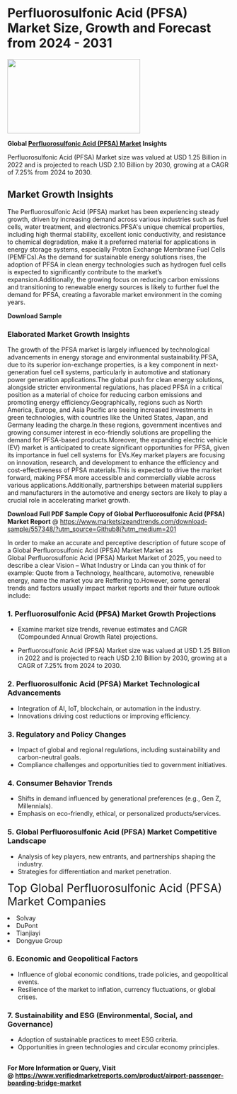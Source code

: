 <H1>Perfluorosulfonic Acid (PFSA) Market Size, Growth and Forecast from 2024 - 2031</H1><img class="aligncenter size-medium wp-image-584254" src="https://thirdeyenews.in/wp-content/uploads/2024/09/Global-Market-Research-300x168.jpeg" alt="" width="300" height="168" /><p><strong>Global&nbsp;<a href="https://www.marketsizeandtrends.com/download-sample/557348/?utm_source=Github8j?utm_medium=201">Perfluorosulfonic Acid (PFSA) Market</a> Insights</strong></p><p>Perfluorosulfonic Acid (PFSA) Market size was valued at USD 1.25 Billion in 2022 and is projected to reach USD 2.10 Billion by 2030, growing at a CAGR of 7.25% from 2024 to 2030.</p><p><h2>Market Growth Insights</h2> The Perfluorosulfonic Acid (PFSA) market has been experiencing steady growth, driven by increasing demand across various industries such as fuel cells, water treatment, and electronics.PFSA's unique chemical properties, including high thermal stability, excellent ionic conductivity, and resistance to chemical degradation, make it a preferred material for applications in energy storage systems, especially Proton Exchange Membrane Fuel Cells (PEMFCs).As the demand for sustainable energy solutions rises, the adoption of PFSA in clean energy technologies such as hydrogen fuel cells is expected to significantly contribute to the market’s expansion.Additionally, the growing focus on reducing carbon emissions and transitioning to renewable energy sources is likely to further fuel the demand for PFSA, creating a favorable market environment in the coming years.<p><strong>Download Sample</strong></p> <h3>Elaborated Market Growth Insights</h3> The growth of the PFSA market is largely influenced by technological advancements in energy storage and environmental sustainability.PFSA, due to its superior ion-exchange properties, is a key component in next-generation fuel cell systems, particularly in automotive and stationary power generation applications.The global push for clean energy solutions, alongside stricter environmental regulations, has placed PFSA in a critical position as a material of choice for reducing carbon emissions and promoting energy efficiency.Geographically, regions such as North America, Europe, and Asia Pacific are seeing increased investments in green technologies, with countries like the United States, Japan, and Germany leading the charge.In these regions, government incentives and growing consumer interest in eco-friendly solutions are propelling the demand for PFSA-based products.Moreover, the expanding electric vehicle (EV) market is anticipated to create significant opportunities for PFSA, given its importance in fuel cell systems for EVs.Key market players are focusing on innovation, research, and development to enhance the efficiency and cost-effectiveness of PFSA materials.This is expected to drive the market forward, making PFSA more accessible and commercially viable across various applications.Additionally, partnerships between material suppliers and manufacturers in the automotive and energy sectors are likely to play a crucial role in accelerating market growth.<p><span class=""><strong>Download Full PDF Sample Copy of Global Perfluorosulfonic Acid (PFSA) Market Report</strong> @ <a href="https://www.marketsizeandtrends.com/download-sample/557348/?utm_source=Github8j?utm_medium=201" target="_blank">https://www.marketsizeandtrends.com/download-sample/557348/?utm_source=Github8j?utm_medium=201</a></span></p><p>In order to make an accurate and perceptive description of future scope of a Global&nbsp;Perfluorosulfonic Acid (PFSA) Market Market as Global&nbsp;Perfluorosulfonic Acid (PFSA) Market Market of 2025, you need to describe a clear Vision &ndash; What Industry or Linda can you think of for example: Quote from a Technology, healthcare, automotive, renewable energy, name the market you are Reffering to.However, some general trends and factors usually impact market reports and their future outlook include:</p><h3>1.&nbsp;<strong>Perfluorosulfonic Acid (PFSA) Market Growth Projections</strong></h3><ul><li>Examine market size trends, revenue estimates and CAGR (Compounded Annual Growth Rate) projections.</li><li><p>Perfluorosulfonic Acid (PFSA) Market size was valued at USD 1.25 Billion in 2022 and is projected to reach USD 2.10 Billion by 2030, growing at a CAGR of 7.25% from 2024 to 2030.</p></li></ul><h3>2.&nbsp;<strong>Perfluorosulfonic Acid (PFSA) Market Technological Advancements</strong></h3><ul><li>Integration of AI, IoT, blockchain, or automation in the industry.</li><li>Innovations driving cost reductions or improving efficiency.</li></ul><h3>3.&nbsp;<strong>Regulatory and Policy Changes</strong></h3><ul><li>Impact of global and regional regulations, including sustainability and carbon-neutral goals.</li><li>Compliance challenges and opportunities tied to government initiatives.</li></ul><h3>4.&nbsp;<strong>Consumer Behavior Trends</strong></h3><ul><li>Shifts in demand influenced by generational preferences (e.g., Gen Z, Millennials).</li><li>Emphasis on eco-friendly, ethical, or personalized products/services.</li></ul><h3>5.&nbsp;<strong>Global Perfluorosulfonic Acid (PFSA) Market Competitive Landscape</strong></h3><ul><li>Analysis of key players, new entrants, and partnerships shaping the industry.</li><li>Strategies for differentiation and market penetration.</li></ul><p data-pm-slice="1 1 []"><span style="color: inherit; font-family: inherit; font-size: 25px;">Top Global Perfluorosulfonic Acid (PFSA) Market Companies</span></p><div class="" data-test-id=""><p><li>Solvay</li><li> DuPont</li><li> Tianjiayi</li><li> Dongyue Group</li></p></div><h3>6.&nbsp;<strong>Economic and Geopolitical Factors</strong></h3><ul><li>Influence of global economic conditions, trade policies, and geopolitical events.</li><li>Resilience of the market to inflation, currency fluctuations, or global crises.</li></ul><h3>7.&nbsp;<strong>Sustainability and ESG (Environmental, Social, and Governance)</strong></h3><ul><li>Adoption of sustainable practices to meet ESG criteria.</li><li>Opportunities in green technologies and circular economy principles.</li></ul><h2><strong style="font-size: 14px;">For More Information or Query, Visit @&nbsp;</strong><a style="background-color: #ffffff; font-size: 14px;" href="https://www.marketsizeandtrends.com/report/perfluorosulfonic-acid-pfsa-market/" target="_blank">https://www.verifiedmarketreports.com/product/airport-passenger-boarding-bridge-market</a></h2>